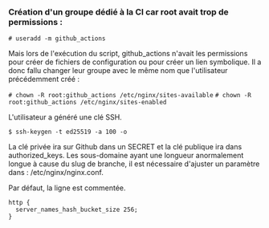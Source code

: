 ### Création d'un groupe dédié à la CI car root avait trop de permissions :

```# useradd -m github_actions```

Mais lors de l'exécution du script, github_actions n'avait les permissions pour créer de fichiers de configuration ou pour créer un lien symbolique.
Il a donc fallu changer leur groupe avec le même nom que l'utilisateur précédemment créé :

```# chown -R root:github_actions /etc/nginx/sites-available```
```# chown -R root:github_actions /etc/nginx/sites-enabled```

L'utilisateur a généré une clé SSH.

```$ ssh-keygen -t ed25519 -a 100 -o```

La clé privée ira sur Github dans un SECRET et la clé publique ira dans authorized_keys.
Les sous-domaine ayant une longueur anormalement longue à cause du slug de branche, il est nécessaire d'ajuster un paramètre dans : /etc/nginx/nginx.conf.

Par défaut, la ligne est commentée.

```
http {
  server_names_hash_bucket_size 256;
}
```
